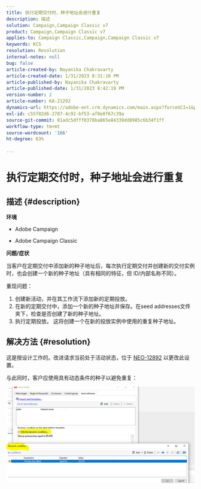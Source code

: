 ```yaml
---
title: 执行定期交付时，种子地址会进行重复
description: 描述
solution: Campaign,Campaign Classic v7
product: Campaign,Campaign Classic v7
applies-to: Campaign Classic,Campaign,Campaign Classic v7
keywords: KCS
resolution: Resolution
internal-notes: null
bug: false
article-created-by: Nayanika Chakravarty
article-created-date: 1/31/2023 8:31:10 PM
article-published-by: Nayanika Chakravarty
article-published-date: 1/31/2023 8:42:19 PM
version-number: 2
article-number: KA-21292
dynamics-url: https://adobe-ent.crm.dynamics.com/main.aspx?forceUCI=1&pagetype=entityrecord&etn=knowledgearticle&id=4ac7df2e-a6a1-ed11-aad1-6045bd0063aa
exl-id: c55f82d6-2787-4c92-bf53-af0e8f67c39a
source-git-commit: 01adc5dfff0378ba865e84339dd0985c6b34f1ff
workflow-type: tm+mt
source-wordcount: '166'
ht-degree: 63%

---
```


# 执行定期交付时，种子地址会进行重复

## 描述 {#description}


<b>环境</b>

- Adobe Campaign

- Adobe Campaign Classic

<b>问题/症状</b>

当客户在定期交付中添加新的种子地址后，每次执行定期交付并创建新的交付实例时，也会创建一个新的种子地址（具有相同的特征，但 ID/内部名称不同）。

重现问题：

1. 创建新活动，并在其工作流下添加新的定期投放。
2. 在新的定期交付中，添加一个新的种子地址并保存。在seed addresses文件夹下，检查是否创建了新的种子地址。
3. 执行定期投放。 这将创建一个在新的投放实例中使用的重复种子地址。



## 解决方法 {#resolution}


这是按设计工作的。改进请求当前处于活动状态，位于 [NEO-12892](https://jira.corp.adobe.com/browse/NEO-12892) 以更改此设置。

与此同时，客户应使用具有动态条件的种子以避免重复：

![](assets/83cc65a7-329b-ed11-aad1-6045bd006ce9.png)
